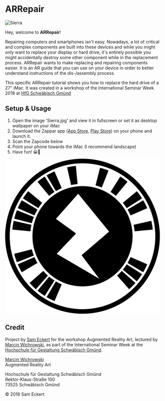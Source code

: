 # ARRepair

![Sierra](Sierra.jpg)

Hey, welcome to **ARRepair**!

Repairing computers and smartphones isn't easy. Nowadays, a lot of critical and complex components are built into these devices and while you might only want to replace your display or hard drive, it's entirely possible you might accidentally destroy some other component while in the replacement process. ARRepair wants to make replacing and repairing components easier. It is an AR guide that you can use on your device in order to better understand instructions of the dis-/assembly process.

This specific ARRepair tutorial shows you how to replace the hard drive of a 27" iMac. It was created in a workshop of the International Seminar Week 2018 at [HfG Schwäbisch Gmünd](https://github.com/hfg-gmuend)


## Setup & Usage

1. Open the image 'Sierra.jpg' and view it in fullscreen or set it as desktop wallpaper on your iMac
2. Download the Zappar app ([App Store](https://itunes.apple.com/gb/app/zappar/id429885268), [Play Store](https://play.google.com/store/apps/details?id=com.zappar.Zappar)) on your phone and launch it.
3. Scan the Zapcode below
4. Point your phone towards the iMac (I recommend landscape)
5. Have fun! 😀🎉

![ARRepair](ARRepair.png)


## Credit
Project by [Sam Eckert](https://github.com/Sam0711er) for the workshop Augmented Reality Art, lectured by [Marcin Wichrowski](https://github.com/marcinwichrowski), as part of the International Seminar Week at the [Hochschule für Gestaltung Schwäbisch Gmünd](https://github.com/hfg-gmuend).


[Marcin Wichrowski](http://wichrowski.pl)</br>
Augmented Reality Art


Hochschule für Gestaltung Schwäbisch Gmünd</br>
Rektor-Klaus-Straße 100</br>
73525 Schwäbisch Gmünd


© 2018 Sam Eckert
